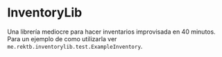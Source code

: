 # InventoryLib
Una librería mediocre para hacer inventarios improvisada en 40 minutos.
Para un ejemplo de como utilizarla ver `me.rektb.inventorylib.test.ExampleInventory`.
